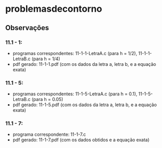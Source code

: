 # problemasdecontorno

## Observações

 ### 11.1 - 1:
 
 * programas correspondentes: 11-1-1-LetraA.c (para h = 1/2), 11-1-1-LetraB.c (para h = 1/4)
 * pdf gerado: 11-1-1.pdf (com os dados da letra a, letra b, e a equação exata)

### 11.1 - 5:

* programas correspondentes: 11-1-5-LetraA.c (para h = 0.1), 11-1-5-LetraB.c (para h = 0.05)
* pdf gerado: 11-1-5.pdf (com os dados da letra a, letra b, e a equação exata)

### 11.1 - 7:

* programa correspondente: 11-1-7.c
* pdf gerado: 11-1-7.pdf (com os dados obtidos e a equação exata)
